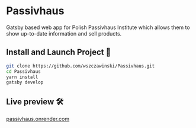 # Passivhaus

Gatsby based web app for Polish Passivhaus Institute which allows them to show up-to-date information and sell products.

## Install and Launch Project 🚀

```bash
git clone https://github.com/wszczawinski/Passivhaus.git
cd Passivhaus
yarn install
gatsby develop
```

## Live preview 🛠

<a href="https://passivhaus.onrender.com">passivhaus.onrender.com</a>
